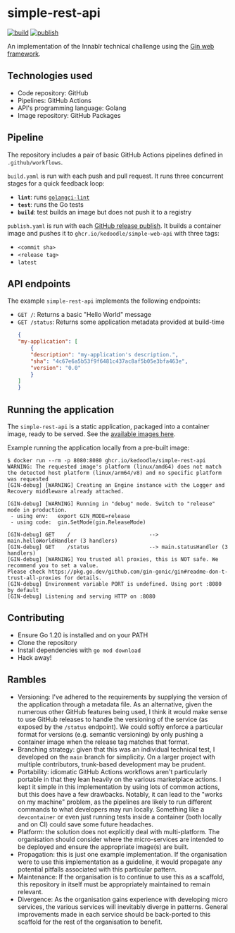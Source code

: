 # simple-rest-api

[![build](https://github.com/kedoodle/simple-rest-api/actions/workflows/build.yaml/badge.svg)](https://github.com/kedoodle/simple-rest-api/actions/workflows/build.yaml)
[![publish](https://github.com/kedoodle/simple-rest-api/actions/workflows/publish.yaml/badge.svg)](https://github.com/kedoodle/simple-rest-api/actions/workflows/publish.yaml)

An implementation of the Innablr technical challenge using the [Gin web framework](https://github.com/gin-gonic/gin).

## Technologies used
- Code repository: GitHub
- Pipelines: GitHub Actions
- API's programming language: Golang
- Image repository: GitHub Packages

## Pipeline
The repository includes a pair of basic GitHub Actions pipelines defined in `.github/workflows`.  

`build.yaml` is run with each push and pull request. It runs three concurrent stages for a quick feedback loop:
- **`lint`**: runs [`golangci-lint`](https://golangci-lint.run/)
- **`test`**: runs the Go tests
- **`build`**: test builds an image but does not push it to a registry

`publish.yaml` is run with each [GitHub release publish](https://github.com/kedoodle/simple-rest-api/releases/new). It builds a container image and pushes it to `ghcr.io/kedoodle/simple-web-api` with three tags:
- `<commit sha>`
- `<release tag>`
- `latest`

## API endpoints

The example `simple-rest-api` implements the following endpoints:
- `GET /`: Returns a basic "Hello World" message
- `GET /status`: Returns some application metadata provided at build-time
    ```json
    {
    "my-application": [
        {
        "description": "my-application's description.",
        "sha": "4c67e6a5b53f9f6481c437ac8af5b05e3bfa463e",
        "version": "0.0"
        }
    ]
    }
    ```

## Running the application
The `simple-rest-api` is a static application, packaged into a container image, ready to be served. See the [available images here](https://github.com/kedoodle/simple-rest-api/pkgs/container/simple-rest-api).

Example running the application locally from a pre-built image:  
```console
$ docker run --rm -p 8080:8080 ghcr.io/kedoodle/simple-rest-api
WARNING: The requested image's platform (linux/amd64) does not match the detected host platform (linux/arm64/v8) and no specific platform was requested
[GIN-debug] [WARNING] Creating an Engine instance with the Logger and Recovery middleware already attached.

[GIN-debug] [WARNING] Running in "debug" mode. Switch to "release" mode in production.
 - using env:	export GIN_MODE=release
 - using code:	gin.SetMode(gin.ReleaseMode)

[GIN-debug] GET    /                         --> main.helloWorldHandler (3 handlers)
[GIN-debug] GET    /status                   --> main.statusHandler (3 handlers)
[GIN-debug] [WARNING] You trusted all proxies, this is NOT safe. We recommend you to set a value.
Please check https://pkg.go.dev/github.com/gin-gonic/gin#readme-don-t-trust-all-proxies for details.
[GIN-debug] Environment variable PORT is undefined. Using port :8080 by default
[GIN-debug] Listening and serving HTTP on :8080
```

## Contributing
- Ensure Go 1.20 is installed and on your PATH
- Clone the repository
- Install dependencies with `go mod download`
- Hack away!

## Rambles
- Versioning: I've adhered to the requirements by supplying the version of the application through a metadata file. As an alternative, given the numerous other GitHub features being used, I think it would make sense to use GitHub releases to handle the versioning of the service (as exposed by the `/status` endpoint). We could softly enforce a particular format for versions (e.g. semantic versioning) by only pushing a container image when the release tag matches that format.
- Branching strategy: given that this was an individual technical test, I developed on the `main` branch for simplicity. On a larger project with multiple contributors, trunk-based development may be prudent.
- Portability: idiomatic GitHub Actions workflows aren't particularly portable in that they lean heavily on the various marketplace actions. I kept it simple in this implementation by using lots of common actions, but this does have a few drawbacks. Notably, it can lead to the "works on my machine" problem, as the pipelines are likely to run different commands to what developers may run locally. Something like a `devcontainer` or even just running tests inside a container (both locally and on CI) could save some future headaches.
- Platform: the solution does not explicitly deal with multi-platform. The organisation should consider where the micro-services are intended to be deployed and ensure the appropriate image(s) are built.
- Propagation: this is just one example implementation. If the organisation were to use this implementation as a guideline, it would propagate any potential pitfalls associated with this particular pattern.
- Maintenance: If the organisation is to continue to use this as a scaffold, this repository in itself must be appropriately maintained to remain relevant.
- Divergence: As the organisation gains experience with developing micro services, the various services will inevitably diverge in patterns. General improvements made in each service should be back-ported to this scaffold for the rest of the organisation to benefit.
